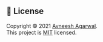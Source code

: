 ## 📝 License

Copyright © 2021 [Avneesh Agarwal](https://github.com/avneesh0612). <br />
This project is [MIT](https://github.com/avneesh0612/next-progress-bar/blob/main/LICENSE) licensed.
